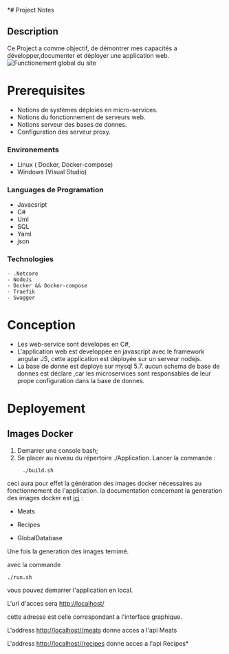 *# Project Notes

  

  

## Description
Ce Project a comme objectif, de démontrer mes capacités a développer,documenter et déployer une application web.
![Functionement global du site](https://drive.google.com/file/d/12ZU5vHpYEcoRUhP-DBm8E8JeNFDsvSPm/view?usp=sharing)

  

# Prerequisites
- Notions de systèmes déploies en micro-services.
- Notions du fonctionnement de serveurs web. 
- Notions serveur des bases de donnes.
- Configuration des serveur proxy.

  
### Environements
 - Linux ( Docker, Docker-compose)
 - Windows (Visual Studio)
### Languages de Programation  
 - Javacsript
 - C#
 - Uml
 - SQL
 - Yaml
 - json
### Technologies
	- .Netcore
	- NodeJs
	- Docker && Docker-compose
	- Traefik
	- Swagger
#  Conception
 - Les web-service sont developes en C#,
  - L'application web est developpée en javascript avec le framework angular JS, cette application est déployée sur un serveur nodejs.
   - La base de donne est deploye sur mysql 5.7. aucun schema de base de donnes est déclare ,car les microservices sont responsables de leur prope configuration dans la base de donnes.

  

# Deployement  

## Images Docker 
  

 1. Demarrer une console bash; 
 2. Se placer au niveau du répertoire ./Application. Lancer la commande : 

  

    
   

`     ./build.sh`
       

ceci aura pour effet la génération des images docker nécessaires au fonctionnement de l'application. la documentation concernant la generation des images docker est [ici](/Documentation/Docker-Images.md) :

  
  

- Meats

- Recipes

- GlobalDatabase

  

Une fois la generation des images ternimé.

avec la commande

  

`./run.sh`

vous pouvez demarrer l'application en local.

  

L'url d'acces sera [http://localhost/](http://localhost/)

cette adresse est celle correspondant a l'interface graphique.

  

L'address [http://localhost//meats](http://localhost//meats) donne acces a l'api Meats

L'address [http://localhost//recipes](http://localhost//meats) donne acces a l'api Recipes*
